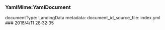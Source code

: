 ### YamlMime:YamlDocument
documentType: LandingData
metadata:
    document_id_source_file: index.yml
    ### 2018/4/11 28:32:35
